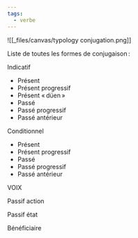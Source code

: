 ```yaml
---
tags:
  - verbe
---
```


![[_files/canvas/typology conjugation.png]]

Liste de toutes les formes de conjugaison :

Indicatif

- Présent
- Présent progressif
- Présent « düen »
- Passé
- Passé progressif
- Passé antérieur

Conditionnel

- Présent
- Présent progressif
- Passé
- Passé progressif
- Passé antérieur

VOIX

Passif action

Passif état

Bénéficiaire
